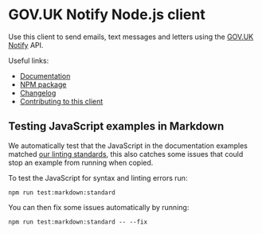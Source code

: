 # GOV.UK Notify Node.js client

Use this client to send emails, text messages and letters using the [GOV.UK Notify](https://www.notifications.service.gov.uk) API.

Useful links:

- [Documentation](https://docs.notifications.service.gov.uk/node.html)
- [NPM package](https://www.npmjs.com/package/notifications-node-client)
- [Changelog](https://github.com/alphagov/notifications-node-client/blob/master/CHANGELOG.md)
- [Contributing to this client](https://github.com/alphagov/notifications-node-client/blob/master/CONTRIBUTING.md)

## Testing JavaScript examples in Markdown

We automatically test that the JavaScript in the documentation examples matched [our linting standards](https://gds-way.cloudapps.digital/manuals/programming-languages/nodejs/#source-formatting-and-linting),
this also catches some issues that could stop an example from running when copied.

To test the JavaScript for syntax and linting errors run:

```
npm run test:markdown:standard
```

You can then fix some issues automatically by running:

```
npm run test:markdown:standard -- --fix
```
